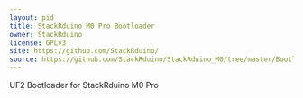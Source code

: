 ```yaml
---
layout: pid
title: StackRduino M0 Pro Bootloader
owner: StackRduino
license: GPLv3
site: https://github.com/StackRduino/
source: https://github.com/StackRduino/StackRduino_M0/tree/master/Bootloader/
---
```


UF2 Bootloader for StackRduino M0 Pro
